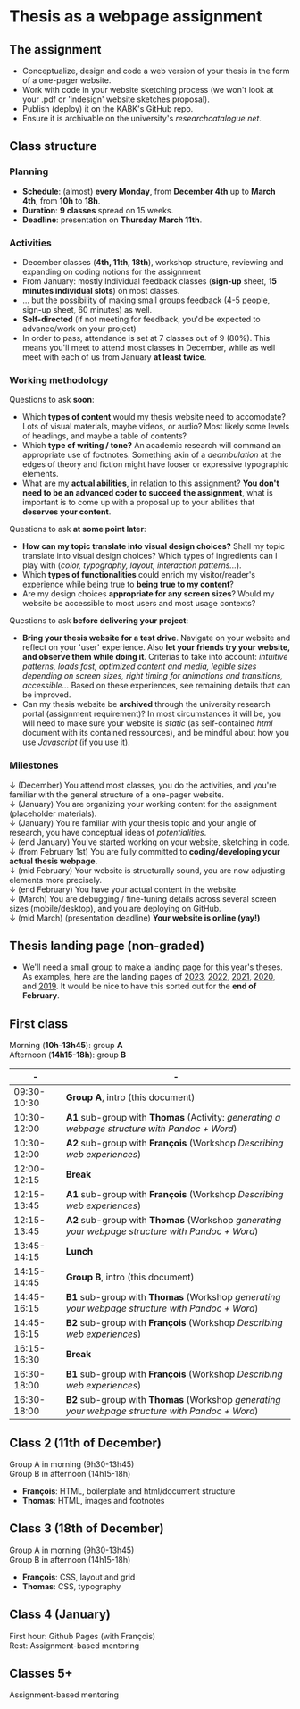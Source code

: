 # Thesis as a webpage assignment

## The assignment

- Conceptualize, design and code a web version of your thesis in the form of a one-pager website.
- Work with code in your website sketching process (we won't look at your .pdf or 'indesign' website sketches proposal).
- Publish (deploy) it on the KABK's GitHub repo.
- Ensure it is archivable on the university's *researchcatalogue.net*.

## Class structure

### Planning

- **Schedule**: (almost) **every Monday**, from **December 4th** up to **March 4th**, from **10h** to **18h**.
- **Duration**: **9 classes** spread on 15 weeks.
- **Deadline**: presentation on **Thursday March 11th**.

### Activities

- December classes (**4th, 11th, 18th**), workshop structure, reviewing and expanding on coding notions for the assignment
- From January: mostly Individual feedback classes (**sign-up** sheet, **15 minutes individual slots**) on most classes.
- ... but the possibility of making small groups feedback (4-5 people, sign-up sheet, 60 minutes) as well.
- **Self-directed** (if not meeting for feedback, you'd be expected to advance/work on your project)
- In order to pass, attendance is set at 7 classes out of 9 (80%). This means you'll meet to attend most classes in December, while as well meet with each of us from January **at least twice**.

### Working methodology

Questions to ask **soon**:

- Which **types of content** would my thesis website need to accomodate? Lots of visual materials, maybe videos, or audio? Most likely some levels of headings, and maybe a table of contents?
- Which **type of writing / tone?** An academic research will command an appropriate use of footnotes. Something akin of a *deambulation* at the edges of theory and fiction might have looser or expressive typographic elements.
- What are my **actual abilities**, in relation to this assignment? **You don't need to be an advanced coder to succeed the assignment**, what is important is to come up with a proposal up to your abilities that **deserves your content**.

Questions to ask **at some point later**:

- **How can my topic translate into visual design choices?** Shall my topic translate into visual design choices? Which types of ingredients can I play with (*color, typography, layout, interaction patterns...*).
- Which **types of functionalities** could enrich my visitor/reader's experience while being true to **being true to my content**?
- Are my design choices **appropriate for any screen sizes**? Would my website be accessible to most users and most usage contexts?

Questions to ask **before delivering your project**:

- **Bring your thesis website for a test drive**. Navigate on your website and reflect on your 'user' experience. Also **let your friends try your website, and observe them while doing it**. Criterias to take into account: *intuitive patterns, loads fast, optimized content and media, legible sizes depending on screen sizes, right timing for animations and transitions, accessible...* Based on these experiences, see remaining details that can be improved.
- Can my thesis website be **archived** through the university research portal (assignment requirement)? In most circumstances it will be, you will need to make sure your website is *static* (as self-contained *html* document with its contained ressources), and be mindful about how you use *Javascript* (if you use it).

### Milestones

↓ (December) You attend most classes, you do the activities, and you're familiar with the general structure of a one-pager website. <br>
↓ (January) You are organizing your working content for the assignment (placeholder materials). <br>
↓ (January) You're familiar with your thesis topic and your angle of research, you have conceptual ideas of *potentialities*. <br>
↓ (end January) You've started working on your website, sketching in code. <br>
↓ (from February 1st) You are fully committed to **coding/developing your actual thesis webpage.** <br>
↓ (mid February) Your website is structurally sound, you are now adjusting elements more precisely. <br>
↓ (end February) You have your actual content in the website. <br>
↓ (March) You are debugging / fine-tuning details across several screen sizes (mobile/desktop), and you are deploying on GitHub. <br>
↓ (mid March) (presentation deadline) **Your website is online (yay!)**

## Thesis landing page (non-graded)

- We'll need a small group to make a landing page for this year's theses. As examples, here are the landing pages of [2023](https://kabk.github.io/go-theses-23/), [2022](https://kabk.github.io/go-theses-22/), [2021](https://kabk.github.io/go-theses-21/), [2020](https://kabk.github.io/go-theses-20/), and [2019](https://kabk.github.io/go-theses-19/). It would be nice to have this sorted out for the **end of February**.

## First class

Morning (**10h-13h45**): group **A** <br>
Afternoon (**14h15-18h**): group **B** <br>

| - | - |
| -------- | --------------------- |
| 09:30-10:30 | **Group A**, intro (this document)
| 10:30-12:00 | **A1** sub-group with **Thomas** (Activity: *generating a webpage structure with Pandoc + Word*) |
| 10:30-12:00 | **A2** sub-group with **François** (Workshop *Describing web experiences*) |
| 12:00-12:15 | **Break** |
| 12:15-13:45 | **A1** sub-group with **François** (Workshop *Describing web experiences*) |
| 12:15-13:45 | **A2** sub-group with **Thomas** (Workshop *generating your webpage structure with Pandoc + Word*) |
| 13:45-14:15 | **Lunch** |
| 14:15-14:45 | **Group B**, intro (this document)
| 14:45-16:15 | **B1** sub-group with **Thomas** (Workshop *generating your webpage structure with Pandoc + Word*) |
| 14:45-16:15 | **B2** sub-group with **François** (Workshop *Describing web experiences*) |
| 16:15-16:30 | **Break** |
| 16:30-18:00 | **B1** sub-group with **François** (Workshop *Describing web experiences*) |
| 16:30-18:00 | **B2** sub-group with **Thomas** (Workshop *generating your webpage structure with Pandoc + Word*) |


## Class 2 (11th of December)

Group A in morning (9h30-13h45) <br>
Group B in afternoon (14h15-18h) <br>

- **François**: HTML, boilerplate and html/document structure
- **Thomas**: HTML, images and footnotes

## Class 3 (18th of December)

Group A in morning (9h30-13h45) <br>
Group B in afternoon (14h15-18h) <br>

- **François**: CSS, layout and grid
- **Thomas**: CSS, typography

## Class 4 (January)

First hour: Github Pages (with François) <br>
Rest: Assignment-based mentoring

## Classes 5+

Assignment-based mentoring

